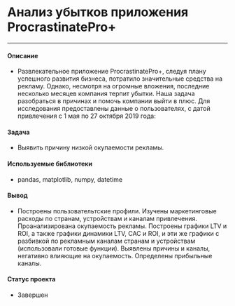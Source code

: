 # Анализ убытков приложения ProcrastinatePro+
---

#### Описание

 - Развлекательное приложение ProcrastinatePro+, следуя плану успешного развития бизнеса, потратило значительные средства на рекламу.
Однако, несмотря на огромные вложения, последние несколько месяцев компания терпит убытки. Наша задача разобраться в причинах и помочь компании выйти в плюс. Для исследования предоставлены данные о пользователях, с датой привлечения с 1 мая по 27 октября 2019 года:
  
#### Задача

 - Выявить причину низкой окупаемости рекламы.


#### Используемые библиотеки

 - pandas,  matplotlib,  numpy,  datetime
 
#### Вывод

 - Построены пользовательтские профили. Изучены маркетинговые расходы по странам, устройствам и каналам привлечения. Проанализирована окупаемость рекламы. Построены графики LTV и ROI, а также графики динамики LTV, CAC и ROI, и эти же графики с разбивкой по рекламным каналам странам и устройствам (использовали готовые функции). Выявлены причины и каналы, негативно влияющие на окупаемость. Определены прибыльные каналы. 

#### Статус проекта

 - Завершен
